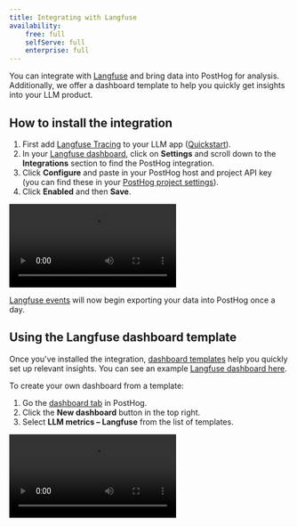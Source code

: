 ```yaml
---
title: Integrating with Langfuse
availability:
    free: full
    selfServe: full
    enterprise: full
---
```


You can integrate with [Langfuse](https://langfuse.com/) and bring data into PostHog for analysis. Additionally, we offer a dashboard template to help you quickly get insights into your LLM product. 

## How to install the integration

1. First add [Langfuse Tracing](https://langfuse.com/docs/tracing) to your LLM app ([Quickstart](https://langfuse.com/docs/get-started)).
2. In your [Langfuse dashboard](https://cloud.langfuse.com/), click on **Settings** and scroll down to the **Integrations** section to find the PostHog integration.
3. Click **Configure** and paste in your PostHog host and project API key (you can find these in your [PostHog project settings](https://us.posthog.com/settings/project)).
4. Click **Enabled** and then **Save**.

![How to set up the Langfuse PostHog integration](https://res.cloudinary.com/dmukukwp6/video/upload/v1713785335/posthog.com/contents/languse.mp4)

[Langfuse events](https://langfuse.com/docs/analytics/posthog#events) will now begin exporting your data into PostHog once a day. 

## Using the Langfuse dashboard template

Once you've installed the integration, [dashboard templates](/docs/product-analytics/dashboards) help you quickly set up relevant insights. You can see an example [Langfuse dashboard here](https://eu.posthog.com/shared/HPOaK5zNVkP062nQJQJoooXe61l15w).

To create your own dashboard from a template:

1. Go the [dashboard tab](https://us.posthog.com/dashboard) in PostHog.
2. Click the **New dashboard** button in the top right.
3. Select **LLM metrics – Langfuse** from the list of templates.

![How to create an LLM analytics dashboard using the template](https://res.cloudinary.com/dmukukwp6/video/upload/v1713967763/posthog.com/contents/docs/langfuse-dash.mp4)